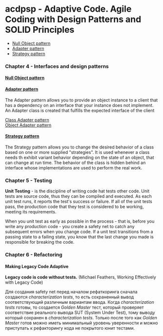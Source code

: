 # acdpsp - Adaptive Code. Agile Coding with Design Patterns and SOLID Principles

* [Null Object pattern](#nullobject)
* [Adapter pattern](#adapter)
* [Strategy pattern](#strategy)


### Chapter 4 - Interfaces and design patterns

#### [Null Object pattern](src/main/java/learn/oop/acdpsp/ch04interf/nullobj) 
<a name="nullobject"></a>

#### [Adapter pattern](src/main/java/learn/oop/acdpsp/ch04interf/adapter)
<a name="adapter"></a>
  
The Adapter pattern allows you to provide an object instance to a client that has a dependency on an interface
that your instance does not implement. An Adapter class is created that fulfills the expected interface of the client

[Class Adapter pattern](src/main/java/learn/oop/acdpsp/ch04interf/adapter/classadapter)  
[Object Adapter pattern](src/main/java/learn/oop/acdpsp/ch04interf/adapter/objectadapter)


#### [Strategy pattern](src/main/java/learn/oop/acdpsp/ch04interf/strategy)
<a name="strategy"></a>
The Strategy pattern allows you to change the desired behavior of a class based on one or more supplied "strategies".
It is used whenever a class needs th exhibit variant behavior depending on the state of an object, that can change 
at run time. The behavior of the class is hidden behind an interface whose implementations are used to perform
the real work.


### Chapter 5 - Testing

__Unit Testing__ - is the discipline of writing code hat tests other code. Unit tests are source code, thus they 
can be compiled and executed. As each unit test runs, it reports the test's success or failure. If all of the unit 
tests pass, the production code that they test is considered to be working, meeting its requirements.

When you unit test as early as possible in the process - that is, before you write any production code - you create
a safety net to catch any subsequent errors when you change code. If a unit test transitions from a passing state 
to a failing state, you know that the last change you made is responsible for breaking the code.


### Chapter 6 - Refactoring

#### Making Legacy Code Adaptive

__Legacy code is code without tests.__ (Michael Feathers, Working Effectively with Legacy Code)

Для создания safety net перед началом рефаткоринга сначала создаются _characterization tests_, то есть сохраненный
вывод соответствующий различным вариантам ввода. Когда _characterization tests_ готовы, то создается _Golden Master_
тест, который проверяет соответствие реального вывода SUT (System Under Test), тому выводу который сохранен в
_characterization tests_. Только после того как _Golden Master_ готов можно иметь минимальный уровень уверенности 
и можно приступать к рефакторингу кода не покрытого юнит тестами.
